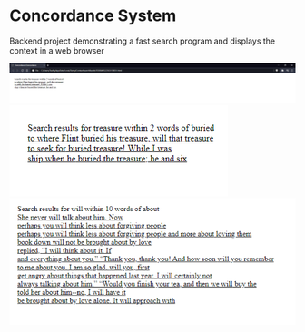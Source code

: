 # Concordance System

Backend project demonstrating a fast search program and displays 
the context in a web browser

![example](https://github.com/Daniel-Taufiq/1-5-2019-Concordance/blob/master/example.PNG)
![example](https://github.com/Daniel-Taufiq/1-5-2019-Concordance/blob/master/example2.PNG)
![example](https://github.com/Daniel-Taufiq/1-5-2019-Concordance/blob/master/example3.PNG)

